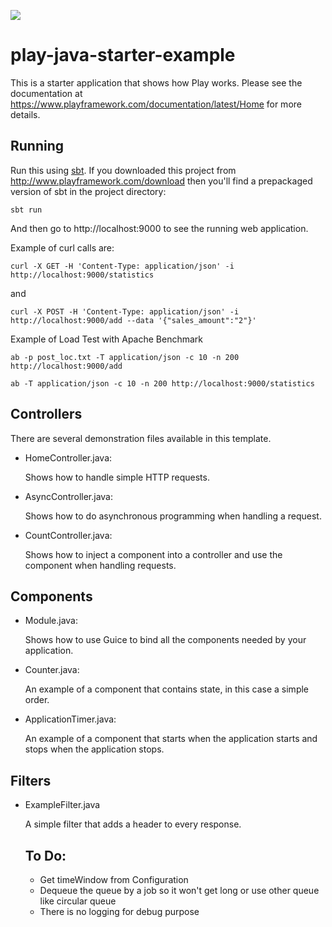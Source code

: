 [<img src="https://img.shields.io/travis/playframework/play-java-starter-example.svg"/>](https://travis-ci.org/playframework/play-java-starter-example)

# play-java-starter-example

This is a starter application that shows how Play works.  Please see the documentation at https://www.playframework.com/documentation/latest/Home for more details.

## Running

Run this using [sbt](http://www.scala-sbt.org/).  If you downloaded this project from http://www.playframework.com/download then you'll find a prepackaged version of sbt in the project directory:

```
sbt run
```

And then go to http://localhost:9000 to see the running web application.

Example of curl calls are:
```
curl -X GET -H 'Content-Type: application/json' -i http://localhost:9000/statistics
```
and
```
curl -X POST -H 'Content-Type: application/json' -i http://localhost:9000/add --data '{"sales_amount":"2"}'
```

Example of Load Test with Apache Benchmark
```
ab -p post_loc.txt -T application/json -c 10 -n 200 http://localhost:9000/add
```
```
ab -T application/json -c 10 -n 200 http://localhost:9000/statistics
```
## Controllers

There are several demonstration files available in this template.

- HomeController.java:

  Shows how to handle simple HTTP requests.

- AsyncController.java:

  Shows how to do asynchronous programming when handling a request.

- CountController.java:

  Shows how to inject a component into a controller and use the component when
  handling requests.

## Components

- Module.java:

  Shows how to use Guice to bind all the components needed by your application.

- Counter.java:

  An example of a component that contains state, in this case a simple order.

- ApplicationTimer.java:

  An example of a component that starts when the application starts and stops
  when the application stops.

## Filters

- ExampleFilter.java

  A simple filter that adds a header to every response.


  ## To Do:
  - Get timeWindow from Configuration
  - Dequeue the queue by a job so it won't get long or use other queue like circular queue
  - There is no logging for debug purpose
